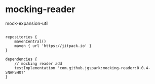 # mocking-reader
mock-expansion-util


```

repositories {
    mavenCentral()
    maven { url 'https://jitpack.io' }
}

dependencies {
    // mocking reader add
    testImplementation 'com.github.jgspark:mocking-reader:0.0.4-SNAPSHOT'
}

```
